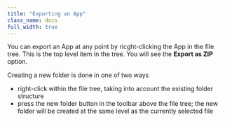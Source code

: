 ```yaml
---
title: "Exporting an App"
class_name: docs
full_width: true
---
```


You can export an App at any point by ricght-clicking the App in the file tree. This is the top level item in the tree. You will see the **Export as ZIP** option.

Creating a new folder is done in one of two ways

- right-click within the file tree, taking into account the existing folder structure
- press the new folder button in the toolbar above the file tree; the new folder will be created at the same level as the currently selected file


